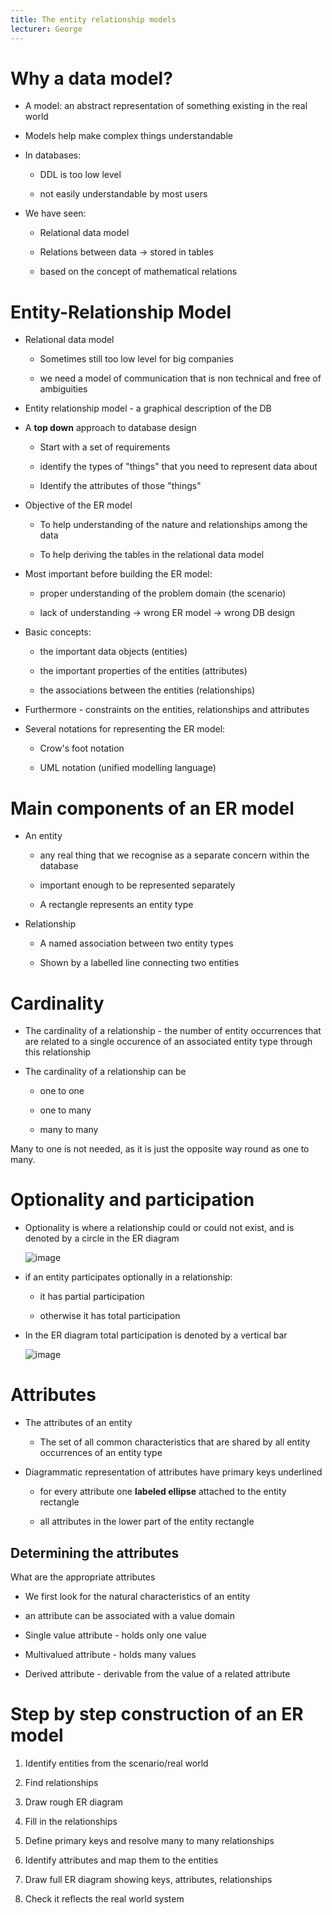 ```yaml
---
title: The entity relationship models
lecturer: George
---
```


# Why a data model?

-   A model: an abstract representation of something existing in the
    real world

-   Models help make complex things understandable

-   In databases:

    -   DDL is too low level

    -   not easily understandable by most users

-   We have seen:

    -   Relational data model

    -   Relations between data $\rightarrow$ stored in tables

    -   based on the concept of mathematical relations

# Entity-Relationship Model

-   Relational data model

    -   Sometimes still too low level for big companies

    -   we need a model of communication that is non technical and free
        of ambiguities

-   Entity relationship model - a graphical description of the DB

-   A **top down** approach to database design

    -   Start with a set of requirements

    -   identify the types of "things" that you need to represent data
        about

    -   Identify the attributes of those "things"

-   Objective of the ER model

    -   To help understanding of the nature and relationships among the
        data

    -   To help deriving the tables in the relational data model

-   Most important before building the ER model:

    -   proper understanding of the problem domain (the scenario)

    -   lack of understanding $\rightarrow$ wrong ER model $\rightarrow$
        wrong DB design

-   Basic concepts:

    -   the important data objects (entities)

    -   the important properties of the entities (attributes)

    -   the associations between the entities (relationships)

-   Furthermore - constraints on the entities, relationships and
    attributes

-   Several notations for representing the ER model:

    -   Crow's foot notation

    -   UML notation (unified modelling language)

# Main components of an ER model

-   An entity

    -   any real thing that we recognise as a separate concern within
        the database

    -   important enough to be represented separately

    -   A rectangle represents an entity type

-   Relationship

    -   A named association between two entity types

    -   Shown by a labelled line connecting two entities

# Cardinality

-   The cardinality of a relationship - the number of entity occurrences
    that are related to a single occurence of an associated entity type
    through this relationship

-   The cardinality of a relationship can be

    -   one to one

    -   one to many

    -   many to many

Many to one is not needed, as it is just the opposite way round as one
to many.

# Optionality and participation

-   Optionality is where a relationship could or could not exist, and is
    denoted by a circle in the ER diagram

    ![image](/img/Year_1/CSys/Databases/ER_Model/optionality.webp)

-   if an entity participates optionally in a relationship:

    -   it has partial participation

    -   otherwise it has total participation

-   In the ER diagram total participation is denoted by a vertical bar

    ![image](/img/Year_1/CSys/Databases/ER_Model/participation.webp)

# Attributes

-   The attributes of an entity

    -   The set of all common characteristics that are shared by all
        entity occurrences of an entity type

-   Diagrammatic representation of attributes have primary keys
    underlined

    -   for every attribute one **labeled ellipse** attached to the
        entity rectangle

    -   all attributes in the lower part of the entity rectangle

## Determining the attributes

What are the appropriate attributes

-   We first look for the natural characteristics of an entity

-   an attribute can be associated with a value domain

-   Single value attribute - holds only one value

-   Multivalued attribute - holds many values

-   Derived attribute - derivable from the value of a related attribute

# Step by step construction of an ER model

1.  Identify entities from the scenario/real world

2.  Find relationships

3.  Draw rough ER diagram

4.  Fill in the relationships

5.  Define primary keys and resolve many to many relationships

6.  Identify attributes and map them to the entities

7.  Draw full ER diagram showing keys, attributes, relationships

8.  Check it reflects the real world system
